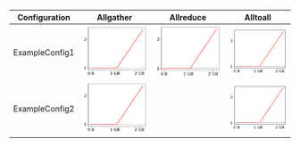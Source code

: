 | Configuration   | Allgather                                                                                            | Allreduce                                                                                            | Alltoall                                                                                           |
|-----------------|------------------------------------------------------------------------------------------------------|------------------------------------------------------------------------------------------------------|----------------------------------------------------------------------------------------------------|
| ExampleConfig1  | ![Speedup for Allgather on ExampleConfig1](graphs/ExampleConfig1_Allgather_thumbnail_1653085142.png) | ![Speedup for Allreduce on ExampleConfig1](graphs/ExampleConfig1_Allreduce_thumbnail_1653085142.png) | ![Speedup for Alltoall on ExampleConfig1](graphs/ExampleConfig1_Alltoall_thumbnail_1653085142.png) |
| ExampleConfig2  | ![Speedup for Allgather on ExampleConfig2](graphs/ExampleConfig2_Allgather_thumbnail_1653085142.png) |                                                                                                      | ![Speedup for Alltoall on ExampleConfig2](graphs/ExampleConfig2_Alltoall_thumbnail_1653085142.png) |